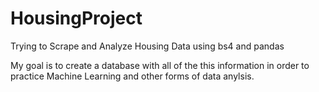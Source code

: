 # HousingProject
Trying to Scrape and Analyze Housing Data using bs4 and pandas

My goal is to create a database with all of the this information in order to practice Machine Learning and other forms of data anylsis.
